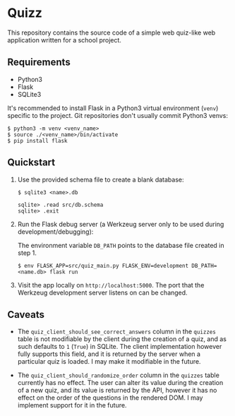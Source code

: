 # Quizz

This repository contains the source code of a simple web quiz-like web application written for a school project.

## Requirements

* Python3
* Flask
* SQLite3

It's recommended to install Flask in a Python3 virtual environment (`venv`) specific to the project. Git repositories don't usually commit
Python3 venvs:

```
$ python3 -m venv <venv_name>
$ source ./<venv_name>/bin/activate
$ pip install flask
```

## Quickstart

1. Use the provided schema file to create a blank database: 

    ```
    $ sqlite3 <name>.db

    sqlite> .read src/db.schema
    sqlite> .exit
    ```
2. Run the Flask debug server (a Werkzeug server only to be used during development/debugging):

    The environment variable `DB_PATH` points to the database file created in step 1.

    ```
    $ env FLASK_APP=src/quiz_main.py FLASK_ENV=development DB_PATH=<name.db> flask run
    ```

3. Visit the app locally on `http://localhost:5000`. The port that the Werkzeug development server listens on can be changed.

## Caveats

* The `quiz_client_should_see_correct_answers` column in the `quizzes` table is not modifiable by the client during the creation of a quiz, and as such defaults to `1` (`True`) in SQLite. The client implementation
however fully supports this field, and it is returned by the server when a particular quiz is loaded. I may make it modifiable in the future.

* The `quiz_client_should_randomize_order` column in the `quizzes` table currently has no effect. The user can alter its value during the creation of a new quiz, and its value is returned by the API, however
it has no effect on the order of the questions in the rendered DOM. I may implement support for it in the future.
